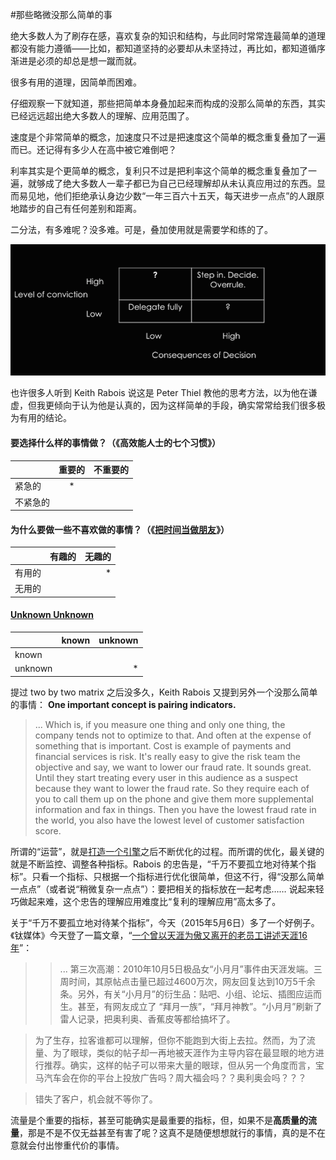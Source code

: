 #那些略微没那么简单的事

绝大多数人为了刷存在感，喜欢复杂的知识和结构，与此同时常常连最简单的道理都没有能力遵循——比如，都知道坚持的必要却从未坚持过，再比如，都知道循序渐进是必须的却总是想一蹴而就。

很多有用的道理，因简单而困难。

仔细观察一下就知道，那些把简单本身叠加起来而构成的没那么简单的东西，其实已经远远超出绝大多数人的理解、应用范围了。

速度是个非常简单的概念，加速度只不过是把速度这个简单的概念重复叠加了一遍而已。还记得有多少人在高中被它难倒吧？

利率其实是个更简单的概念，复利只不过是把利率这个简单的概念重复叠加了一遍，就够成了绝大多数人一辈子都已为自己已经理解却从未认真应用过的东西。显而易见地，他们拒绝承认身边少数“一年三百六十五天，每天进步一点点”的人跟原地踏步的自己有任何差别和距离。

二分法，有多难呢？没多难。可是，叠加使用就是需要学和练的了。

![](rsc/2x2matrix.png)

也许很多人听到 Keith Rabois 说这是 Peter Thiel 教他的思考方法，以为他在谦虚，但我更倾向于认为他是认真的，因为这样简单的手段，确实常常给我们很多极为有用的结论。

#### 要选择什么样的事情做？（《高效能人士的七个习惯》）

|         |  重要的  | 不重要的 |
| ------- |:-------:| -------:|
| 紧急的   |    *    |         |
| 不紧急的 |         |         ||

#### 为什么要做一些不喜欢做的事情？（《[把时间当做朋友](zhibimo.com/read/xiaolai/ba-shi-jian-dang-zuo-peng-you/index.html)》）

|         |  有趣的  |  无趣的  |
| ------- |:-------:| -------:|
|  有用的  |         |    *    |
|  无用的  |         |        ||

#### [Unknown Unknown](http://en.wikipedia.org/wiki/There_are_known_knowns)

|         |  known  | unknown |
| ------- |:-------:| -------:|
| known   |         |         |
| unknown |         |    *    |

提过 two by two matrix 之后没多久，Keith Rabois 又提到另外一个没那么简单的事情： **One important concept is pairing indicators.**

> ... Which is, if you measure one thing and only one thing, the company tends not to optimize to that. And often at the expense of something that is important. Cost is example of payments and financial services is risk. It's really easy to give the risk team the objective and say, we want to lower our fraud rate. It sounds great. Until they start treating every user in this audience as a suspect because they want to lower the fraud rate. So they require each of you to call them up on the phone and give them more supplemental information and fax in things. Then you have the lowest fraud rate in the world, you also have the lowest level of customer satisfaction score.

所谓的“运营”，就是[打造一个引擎](framework-of-thinking-operating-vs-editing.html)之后不断优化的过程。而所谓的优化，最关键的就是不断监控、调整各种指标。Rabois 的忠告是，“千万不要孤立地对待某个指标”。只看一个指标、只根据一个指标进行优化很简单，但这不行，得“没那么简单一点点”（或者说“稍微复杂一点点”）：要把相关的指标放在一起考虑…… 说起来轻巧做起来难，这个忠告的理解应用难度比“复利的理解应用”高太多了。

关于“千万不要孤立地对待某个指标”，今天（2015年5月6日）多了一个好例子。《钛媒体》今天登了一篇文章，“[一个曾以天涯为傲又离开的老员工讲述天涯16年](http://www.tmtpost.com/231879.html)”：

>> ... 第三次高潮：2010年10月5日极品女“小月月”事件由天涯发端。三周时间，其原帖点击量已超过4600万次，网友回复达到10万5千余条。另外，有关“小月月”的衍生品：贴吧、小组、论坛、插图应运而生。甚至，有网友成立了 “拜月一族”，“拜月神教”。“小月月”刷新了雷人记录，把奥利奥、香蕉皮等都给搞坏了。

> 为了生存，拉客谁都可以理解，但你不能跑到大街上去拉。然而，为了流量、为了眼球，类似的帖子却一再地被天涯作为主导内容在最显眼的地方进行推荐。确实，这样的帖子可以带来大量的眼球，但从另一个角度而言，宝马汽车会在你的平台上投放广告吗？周大福会吗？？奥利奥会吗？？？

> 错失了客户，机会就不等你了。

流量是个重要的指标，甚至可能确实是最重要的指标，但，如果不是**高质量的流量**，那是不是不仅无益甚至有害了呢？这真不是随便想想就行的事情，真的是不在意就会付出惨重代价的事情。